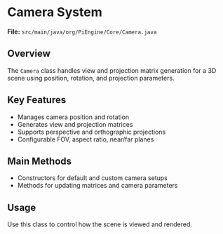 # Camera System

**File:** `src/main/java/org/PiEngine/Core/Camera.java`

## Overview
The `Camera` class handles view and projection matrix generation for a 3D scene using position, rotation, and projection parameters.

## Key Features
- Manages camera position and rotation
- Generates view and projection matrices
- Supports perspective and orthographic projections
- Configurable FOV, aspect ratio, near/far planes

## Main Methods
- Constructors for default and custom camera setups
- Methods for updating matrices and camera parameters

## Usage
Use this class to control how the scene is viewed and rendered.
